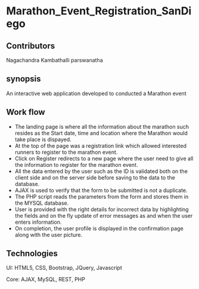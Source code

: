 # Marathon_Event_Registration_SanDiego
## Contributors
Nagachandra Kambathalli parswanatha
## synopsis
An interactive web application developed to conducted a Marathon event
## Work flow
* The landing page is where all the information about the marathon such resides as the Start date, time and location where the Marathon would take place is dispayed.
* At the top of the page was a registration link which allowed interested runners to register to the marathon event.
* Click on Register redirects to a new page where the user need to give all the information to register for the marathon event.
* All the data entered by the user such as the ID is validated both on the client side and on the server side before saving to the data to the database.
* AJAX is used to verify that the form to be submitted is not a duplicate.
* The PHP script reads the parameters from the form and stores them in the MYSQL database.
* User is provided with the right details for incorrect data by highlighting the fields and on the fly update of error messages as and when the user enters information.
* On completion, the user profile is displayed in the confirmation page along with the user picture.

## Technologies
UI: HTML5, CSS, Bootstrap, JQuery, Javascript

Core: AJAX, MySQL, REST, PHP

